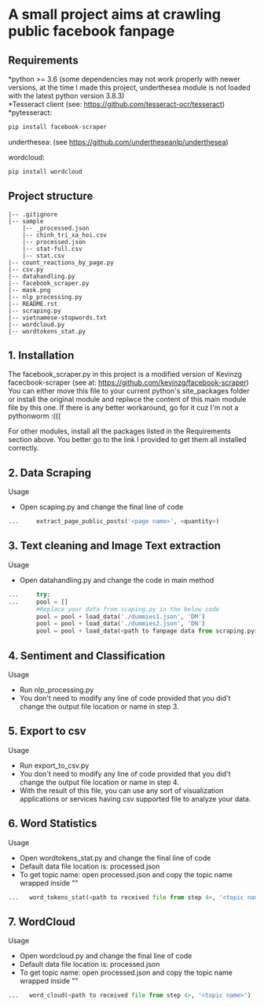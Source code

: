 # A small project aims at crawling public facebook fanpage 

## Requirements

*python >= 3.6 (some dependencies may not work properly with newer versions, at the time I made this project, underthesea module is not loaded with the latest python version 3.8.3)\
*Tesseract client (see: https://github.com/tesseract-ocr/tesseract) \
*pytesseract:
```sh
pip install facebook-scraper
```
underthesea: (see https://github.com/undertheseanlp/underthesea)

wordcloud:
```sh
pip install wordcloud
```

## Project structure
```
|-- .gitignore
|-- sample
    |-- _processed.json
    |-- chinh_tri_xa_hoi.csv
    |-- processed.json
    |-- stat-full.csv
    |-- stat.csv
|-- count_reactions_by_page.py
|-- csv.py
|-- datahandling.py
|-- facebook_scraper.py
|-- mask.png
|-- nlp_processing.py
|-- README.rst
|-- scraping.py
|-- vietnamese-stopwords.txt
|-- wordcloud.py
|-- wordtokens_stat.py
```

## 1. Installation

The facebook_scraper.py in this project is a modified version of Kevinzg facecbook-scraper (see at: https://github.com/kevinzg/facebook-scraper)
You can either move this file to your current python's site_packages folder or install the original module and replwce the content of this main module file by this one.
If there is any better workaround, go for it cuz I'm not a pythonworm :(((

For other modules, install all the packages listed in the Requirements section above. You better go to the link I provided to get them all installed correctly.

## 2. Data Scraping

Usage
* Open scaping.py and change the final line of code

```python
...     extract_page_public_posts('<page name>', <quantity>)
```

## 3. Text cleaning and Image Text extraction


Usage
* Open datahandling.py and change the code in main method

```python
...     try:
...     pool = []
        #Replace your data from scaping.py in the below code
        pool = pool + load_data('./dummies1.json', 'DM')
        pool = pool + load_data('./dummies2.json', 'DN')
        pool = pool + load_data(<path to fanpage data from scraping.py>, <tag name for fanpage data>)
```
## 4. Sentiment and Classification

Usage
* Run nlp_processing.py
* You don't need to modify any line of code provided that you did't change the output file location or name in step 3.


## 5. Export to csv

Usage
* Run export_to_csv.py
* You don't need to modify any line of code provided that you did't change the output file location or name in step 4.
* With the result of this file, you can use any sort of visualization applications or services having csv supported file to analyze your data.


## 6. Word Statistics

Usage
* Open wordtokens_stat.py and change the final line of code
* Default data file location is: processed.json
* To get topic name: open processed.json and copy the topic name wrapped inside ""

```python
...   word_tokens_stat(<path to received file from step 4>, '<topic name>')
```



## 7. WordCloud

Usage
* Open wordcloud.py and change the final line of code
* Default data file location is: processed.json
* To get topic name: open processed.json and copy the topic name wrapped inside ""

```python
...   word_cloud(<path to received file from step 4>, '<topic name>')
```
